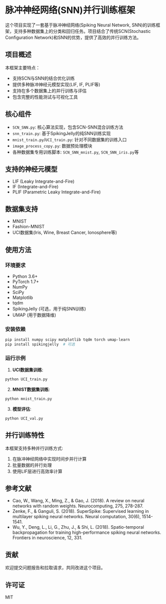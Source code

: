 # 脉冲神经网络(SNN)并行训练框架

这个项目实现了一套基于脉冲神经网络(Spiking Neural Network, SNN)的训练框架，支持多种数据集上的分类和回归任务。项目结合了传统SCN(Stochastic Configuration Network)和SNN的优势，提供了高效的并行训练方法。

## 项目概述

本框架主要特点：

- 支持SCN与SNN的结合优化训练
- 提供多种脉冲神经元模型实现(LIF, IF, PLIF等)
- 支持在多个数据集上的并行训练与评估
- 包含完整的性能测试与可视化工具

## 核心组件

- `SCN_SNN.py`: 核心算法实现，包含SCN-SNN混合训练方法
- `snn_train.py`: 基于SpikingJelly的纯SNN训练实现
- `mnist_train.py`/`UCI_train.py`: 针对不同数据集的训练入口
- `image_process_copy.py`: 数据预处理模块
- 各种数据集专用训练脚本: `SCN_SNN_mnist.py`, `SCN_SNN_iris.py`等

## 支持的神经元模型

- LIF (Leaky Integrate-and-Fire)
- IF (Integrate-and-Fire)
- PLIF (Parametric Leaky Integrate-and-Fire)

## 数据集支持

- MNIST
- Fashion-MNIST
- UCI数据集(Iris, Wine, Breast Cancer, Ionosphere等)

## 使用方法

### 环境要求

- Python 3.6+
- PyTorch 1.7+
- NumPy
- SciPy
- Matplotlib
- tqdm
- SpikingJelly (可选，用于纯SNN训练)
- UMAP (用于数据降维)

### 安装依赖

```bash
pip install numpy scipy matplotlib tqdm torch umap-learn
pip install spikingjelly  # 可选
```

### 运行示例

1. **UCI数据集训练**:

```bash
python UCI_train.py
```

2. **MNIST数据集训练**:

```bash
python mnist_train.py
```

3. **模型评估**:

```bash
python UCI_val.py
```

## 并行训练特性

本框架支持多种并行训练方式:

1. 在脉冲神经网络中实现时间步并行计算
2. 批量数据的并行处理
3. 使用LIF层进行高效率计算

## 参考文献

- Cao, W., Wang, X., Ming, Z., & Gao, J. (2018). A review on neural networks with random weights. Neurocomputing, 275, 278-287.
- Zenke, F., & Ganguli, S. (2018). SuperSpike: Supervised learning in multilayer spiking neural networks. Neural computation, 30(6), 1514-1541.
- Wu, Y., Deng, L., Li, G., Zhu, J., & Shi, L. (2018). Spatio-temporal backpropagation for training high-performance spiking neural networks. Frontiers in neuroscience, 12, 331.

## 贡献

欢迎提交问题报告和拉取请求，共同改进这个项目。

## 许可证

MIT 